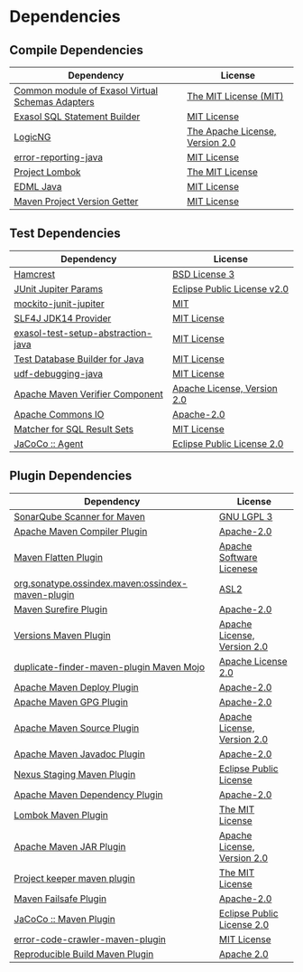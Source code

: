 <!-- @formatter:off -->
# Dependencies

## Compile Dependencies

| Dependency                                            | License                              |
| ----------------------------------------------------- | ------------------------------------ |
| [Common module of Exasol Virtual Schemas Adapters][0] | [The MIT License (MIT)][1]           |
| [Exasol SQL Statement Builder][2]                     | [MIT License][3]                     |
| [LogicNG][4]                                          | [The Apache License, Version 2.0][5] |
| [error-reporting-java][6]                             | [MIT License][7]                     |
| [Project Lombok][8]                                   | [The MIT License][9]                 |
| [EDML Java][10]                                       | [MIT License][11]                    |
| [Maven Project Version Getter][12]                    | [MIT License][13]                    |

## Test Dependencies

| Dependency                               | License                           |
| ---------------------------------------- | --------------------------------- |
| [Hamcrest][14]                           | [BSD License 3][15]               |
| [JUnit Jupiter Params][16]               | [Eclipse Public License v2.0][17] |
| [mockito-junit-jupiter][18]              | [MIT][19]                         |
| [SLF4J JDK14 Provider][20]               | [MIT License][21]                 |
| [exasol-test-setup-abstraction-java][22] | [MIT License][23]                 |
| [Test Database Builder for Java][24]     | [MIT License][25]                 |
| [udf-debugging-java][26]                 | [MIT License][27]                 |
| [Apache Maven Verifier Component][28]    | [Apache License, Version 2.0][29] |
| [Apache Commons IO][30]                  | [Apache-2.0][29]                  |
| [Matcher for SQL Result Sets][31]        | [MIT License][32]                 |
| [JaCoCo :: Agent][33]                    | [Eclipse Public License 2.0][34]  |

## Plugin Dependencies

| Dependency                                              | License                           |
| ------------------------------------------------------- | --------------------------------- |
| [SonarQube Scanner for Maven][35]                       | [GNU LGPL 3][36]                  |
| [Apache Maven Compiler Plugin][37]                      | [Apache-2.0][29]                  |
| [Maven Flatten Plugin][38]                              | [Apache Software Licenese][29]    |
| [org.sonatype.ossindex.maven:ossindex-maven-plugin][39] | [ASL2][5]                         |
| [Maven Surefire Plugin][40]                             | [Apache-2.0][29]                  |
| [Versions Maven Plugin][41]                             | [Apache License, Version 2.0][29] |
| [duplicate-finder-maven-plugin Maven Mojo][42]          | [Apache License 2.0][43]          |
| [Apache Maven Deploy Plugin][44]                        | [Apache-2.0][29]                  |
| [Apache Maven GPG Plugin][45]                           | [Apache-2.0][29]                  |
| [Apache Maven Source Plugin][46]                        | [Apache License, Version 2.0][29] |
| [Apache Maven Javadoc Plugin][47]                       | [Apache-2.0][29]                  |
| [Nexus Staging Maven Plugin][48]                        | [Eclipse Public License][49]      |
| [Apache Maven Dependency Plugin][50]                    | [Apache-2.0][29]                  |
| [Lombok Maven Plugin][51]                               | [The MIT License][52]             |
| [Apache Maven JAR Plugin][53]                           | [Apache License, Version 2.0][29] |
| [Project keeper maven plugin][54]                       | [The MIT License][55]             |
| [Maven Failsafe Plugin][56]                             | [Apache-2.0][29]                  |
| [JaCoCo :: Maven Plugin][57]                            | [Eclipse Public License 2.0][34]  |
| [error-code-crawler-maven-plugin][58]                   | [MIT License][59]                 |
| [Reproducible Build Maven Plugin][60]                   | [Apache 2.0][5]                   |

[0]: https://github.com/exasol/virtual-schema-common-java/
[1]: https://github.com/exasol/virtual-schema-common-java/blob/main/LICENSE
[2]: https://github.com/exasol/sql-statement-builder/
[3]: https://github.com/exasol/sql-statement-builder/blob/main/LICENSE
[4]: http://www.logicng.org
[5]: http://www.apache.org/licenses/LICENSE-2.0.txt
[6]: https://github.com/exasol/error-reporting-java/
[7]: https://github.com/exasol/error-reporting-java/blob/main/LICENSE
[8]: https://projectlombok.org
[9]: https://projectlombok.org/LICENSE
[10]: https://github.com/exasol/edml-java/
[11]: https://github.com/exasol/edml-java/blob/main/LICENSE
[12]: https://github.com/exasol/maven-project-version-getter/
[13]: https://github.com/exasol/maven-project-version-getter/blob/main/LICENSE
[14]: http://hamcrest.org/JavaHamcrest/
[15]: http://opensource.org/licenses/BSD-3-Clause
[16]: https://junit.org/junit5/
[17]: https://www.eclipse.org/legal/epl-v20.html
[18]: https://github.com/mockito/mockito
[19]: https://github.com/mockito/mockito/blob/main/LICENSE
[20]: http://www.slf4j.org
[21]: http://www.opensource.org/licenses/mit-license.php
[22]: https://github.com/exasol/exasol-test-setup-abstraction-java/
[23]: https://github.com/exasol/exasol-test-setup-abstraction-java/blob/main/LICENSE
[24]: https://github.com/exasol/test-db-builder-java/
[25]: https://github.com/exasol/test-db-builder-java/blob/main/LICENSE
[26]: https://github.com/exasol/udf-debugging-java/
[27]: https://github.com/exasol/udf-debugging-java/blob/main/LICENSE
[28]: https://maven.apache.org/shared/maven-verifier/
[29]: https://www.apache.org/licenses/LICENSE-2.0.txt
[30]: https://commons.apache.org/proper/commons-io/
[31]: https://github.com/exasol/hamcrest-resultset-matcher/
[32]: https://github.com/exasol/hamcrest-resultset-matcher/blob/main/LICENSE
[33]: https://www.eclemma.org/jacoco/index.html
[34]: https://www.eclipse.org/legal/epl-2.0/
[35]: http://sonarsource.github.io/sonar-scanner-maven/
[36]: https://www.gnu.org/licenses/lgpl-3.0.txt
[37]: https://maven.apache.org/plugins/maven-compiler-plugin/
[38]: https://www.mojohaus.org/flatten-maven-plugin/
[39]: https://sonatype.github.io/ossindex-maven/maven-plugin/
[40]: https://maven.apache.org/surefire/maven-surefire-plugin/
[41]: https://www.mojohaus.org/versions/versions-maven-plugin/
[42]: https://basepom.github.io/duplicate-finder-maven-plugin
[43]: http://www.apache.org/licenses/LICENSE-2.0.html
[44]: https://maven.apache.org/plugins/maven-deploy-plugin/
[45]: https://maven.apache.org/plugins/maven-gpg-plugin/
[46]: https://maven.apache.org/plugins/maven-source-plugin/
[47]: https://maven.apache.org/plugins/maven-javadoc-plugin/
[48]: http://www.sonatype.com/public-parent/nexus-maven-plugins/nexus-staging/nexus-staging-maven-plugin/
[49]: http://www.eclipse.org/legal/epl-v10.html
[50]: https://maven.apache.org/plugins/maven-dependency-plugin/
[51]: https://anthonywhitford.com/lombok.maven/lombok-maven-plugin/
[52]: https://opensource.org/licenses/MIT
[53]: https://maven.apache.org/plugins/maven-jar-plugin/
[54]: https://github.com/exasol/project-keeper/
[55]: https://github.com/exasol/project-keeper/blob/main/LICENSE
[56]: https://maven.apache.org/surefire/maven-failsafe-plugin/
[57]: https://www.jacoco.org/jacoco/trunk/doc/maven.html
[58]: https://github.com/exasol/error-code-crawler-maven-plugin/
[59]: https://github.com/exasol/error-code-crawler-maven-plugin/blob/main/LICENSE
[60]: http://zlika.github.io/reproducible-build-maven-plugin
